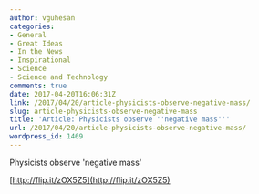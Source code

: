 ```yaml
---
author: vguhesan
categories:
- General
- Great Ideas
- In the News
- Inspirational
- Science
- Science and Technology
comments: true
date: 2017-04-20T16:06:31Z
link: /2017/04/20/article-physicists-observe-negative-mass/
slug: article-physicists-observe-negative-mass
title: 'Article: Physicists observe ''negative mass'''
url: /2017/04/20/article-physicists-observe-negative-mass/
wordpress_id: 1469
---
```


Physicists observe 'negative mass'

[http://flip.it/zOX5Z5](http://flip.it/zOX5Z5)
